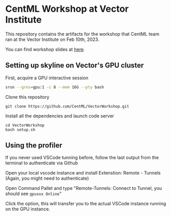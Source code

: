 # CentML Workshop at Vector Institute

This repository contains the artifacts for the workshop that CentML team ran at the Vector Institute on Feb 10th, 2023.

You can find workshop slides at [here](slides/CentML-Vector.pdf).


## Setting up skyline on Vector's GPU cluster

First, acquire a GPU interactive session
```bash
srun --gres=gpu:1 -c 8 --mem 16G --pty bash
```

Clone this repository
```
git clone https://github.com/CentML/VectorWorkshop.git
```

Install all the dependencies and launch code server
```
cd VectorWorkshop
bash setup.sh
```

## Using the profiler

If you never used VSCode tunning before, follow the last output from the terminal to authenticate via Github

Open your local vscode instance and install Extenstion: Remote - Tunnels (Again, you might need to authenticate)

Open Command Pallet and type "Remote-Tunnels: Connect to Tunnel, you should see `gpuxxx Online`"

Click the option, this will transfer you to the actual VSCode instance running on the GPU instance.



